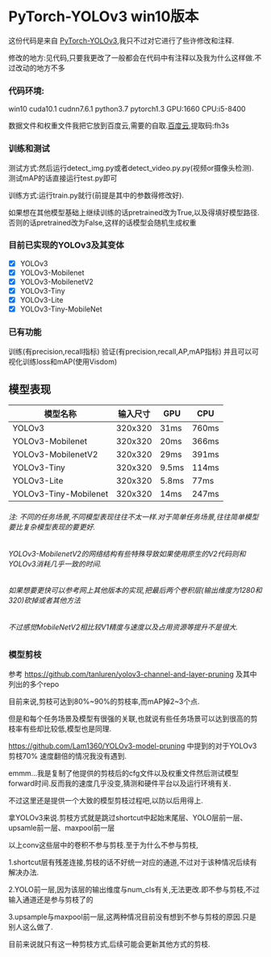 # PyTorch-YOLOv3 win10版本
这份代码是来自 [PyTorch-YOLOv3](https://github.com/eriklindernoren/PyTorch-YOLOv3),我只不过对它进行了些许修改和注释.

修改的地方:见代码,只要我更改了一般都会在代码中有注释以及我为什么这样做.不过改动的地方不多

### 代码环境:
win10 cuda10.1 cudnn7.6.1 python3.7 pytorch1.3 GPU:1660 CPU:i5-8400

数据文件和权重文件我把它放到百度云,需要的自取.[百度云](https://pan.baidu.com/s/1CG7zlJTAlDm-eImvQr0xTQ),提取码:fh3s

### 训练和测试
测试方式:然后运行detect_img.py或者detect_video.py.py(视频or摄像头检测).
测试mAP的话直接运行test.py即可

训练方式:运行train.py就行(前提是其中的参数得修改好).

如果想在其他模型基础上继续训练的话pretrained改为True,以及得填好模型路径.否则的话pretrained改为False,这样的话模型会随机生成权重

### 目前已实现的YOLOv3及其变体
- [x] YOLOv3
- [x] YOLOv3-Mobilenet
- [x] YOLOv3-MobilenetV2
- [x] YOLOv3-Tiny
- [x] YOLOv3-Lite
- [x] YOLOv3-Tiny-MobileNet

### 已有功能

训练(有precision,recall指标) 验证(有precision,recall,AP,mAP指标) 并且可以可视化训练loss和mAP(使用Visdom)

## 模型表现 

| 模型名称 | 输入尺寸| GPU | CPU |
| ----- | ------ |  ----- | ----- |
| YOLOv3 | 320x320 |  31ms | 760ms |
| YOLOv3-Mobilenet | 320x320 | 20ms | 366ms |
| YOLOv3-MobilenetV2 | 320x320 | 29ms | 391ms |
| YOLOv3-Tiny | 320x320 | 9.5ms | 114ms|
| YOLOv3-Lite | 320x320 | 5.8ms | 77ms|
|YOLOv3-Tiny-Mobilenet | 320x320 | 14ms | 247ms |
###### 注: 不同的任务场景,不同模型表现往往不太一样.对于简单任务场景,往往简单模型要比复杂模型表现的要更好.
###### YOLOv3-MobilenetV2的网络结构有些特殊导致如果使用原生的V2代码则和YOLOv3消耗几乎一致的时间.
###### 如果想要更快可以参考网上其他版本的实现,把最后两个卷积层(输出维度为1280和320)砍掉或者其他方法
###### 不过感觉MobileNetV2相比较V1精度与速度以及占用资源等提升不是很大.

### 模型剪枝
参考 https://github.com/tanluren/yolov3-channel-and-layer-pruning 及其中列出的多个repo

目前来说,剪枝可达到80%~90%的剪枝率,而mAP掉2~3个点.

但是和每个任务场景及模型有很强的关联,也就说有些任务场景可以达到很高的剪枝率有些却比较低,模型也是同理.

https://github.com/Lam1360/YOLOv3-model-pruning 中提到的对于YOLOv3剪枝70% 速度翻倍的情况我没有遇到.

emmm...我是复制了他提供的剪枝后的cfg文件以及权重文件然后测试模型forward时间.反而我的速度几乎没变,猜测和硬件平台以及运行环境有关.

不过这里还是提供一个大致的模型剪枝过程吧,以防以后用得上.

拿YOLOv3来说.剪枝方式就是跳过shortcut中起始末尾层、YOLO层前一层、upsamle前一层、maxpool前一层

以上conv这些层中的卷积不参与剪枝.至于为什么不参与剪枝,

1.shortcut层有残差连接,剪枝的话不好统一对应的通道,不过对于该种情况后续有解决办法.

2.YOLO前一层,因为该层的输出维度与num_cls有关,无法更改.即不参与剪枝,不过输入通道还是参与剪枝了的

3.upsample与maxpool前一层,这两种情况目前没有想到不参与剪枝的原因.只是别人这么做了.

目前来说就只有这一种剪枝方式,后续可能会更新其他方式的剪枝.

